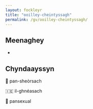 ```yaml
---
layout: fockleyr
title: "ooilley-cheintyssagh"
permalink: /gv/ooilley-cheintyssagh/
---
```


## Meenaghey

-

## Chyndaayssyn

&#x1f3f4;&#xe0067;&#xe0062;&#xe0073;&#xe0063;&#xe0074;&#xe007f; pan-sheòrsach

&#x1f1ee;&#x1f1ea; il-ghnéasach

&#x1f3f4;&#xe0067;&#xe0062;&#xe0065;&#xe006e;&#xe0067;&#xe007f; pansexual

